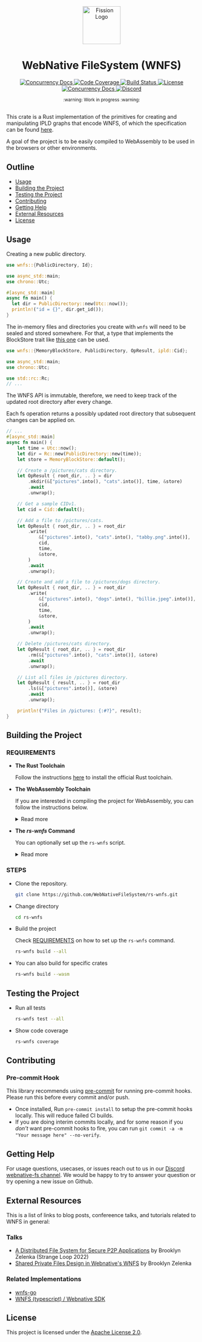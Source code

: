 <div align="center">
  <a href="https://github.com/wnfs-wg" target="_blank">
    <img src="https://raw.githubusercontent.com/wnfs-wg/rs-wnfs/main/assets/logo.svg" alt="Fission Logo" width="100" height="100"></img>
  </a>

  <h1 align="center">WebNative FileSystem (WNFS)</h1>

  <p>
    <a href="https://crates.io/crates/wnfs">
      <img src="https://img.shields.io/crates/v/wnfs?label=crates" alt="Concurrency Docs">
    </a>
    <a href="https://codecov.io/gh/wnfs-wg/rs-wnfs">
      <img src="https://codecov.io/gh/wnfs-wg/rs-wnfs/branch/main/graph/badge.svg?token=95YHXFMFF4" alt="Code Coverage"/>
    </a>
    <a href="https://github.com/wnfs-wg/rs-wnfs/actions?query=">
      <img src="https://github.com/wnfs-wg/rs-wnfs/actions/workflows/checks.yaml/badge.svg" alt="Build Status">
    </a>
    <a href="https://github.com/wnfs-wg/rs-wnfs/blob/main/LICENSE">
      <img src="https://img.shields.io/badge/License-Apache%202.0-blue.svg" alt="License">
    </a>
    <a href="https://docs.rs/wnfs">
      <img src="https://img.shields.io/static/v1?label=Docs&message=docs.rs&color=blue" alt="Concurrency Docs">
    </a>
    <a href="https://discord.gg/zAQBDEq">
      <img src="https://img.shields.io/static/v1?label=Discord&message=join%20us!&color=mediumslateblue" alt="Discord">
    </a>
  </p>
</div>

<div align="center"><sub>:warning: Work in progress :warning:</sub></div>

##

This crate is a Rust implementation of the primitives for creating and manipulating IPLD graphs that encode WNFS, of
which the specification can be found [here](https://github.com/wnfs-wg/spec).

A goal of the project is to be easily compiled to WebAssembly to be used in the browsers or other environments.

## Outline

- [Usage](#usage)
- [Building the Project](#building-the-project)
- [Testing the Project](#testing-the-project)
- [Contributing](#contributing)
- [Getting Help](#getting-help)
- [External Resources](#external-resources)
- [License](#license)

## Usage

Creating a new public directory.

```rust
use wnfs::{PublicDirectory, Id};

use async_std::main;
use chrono::Utc;

#[async_std::main]
async fn main() {
  let dir = PublicDirectory::new(Utc::now());
  println!("id = {}", dir.get_id());
}
```

The in-memory files and directories you create with `wnfs` will need to be sealed and stored somewhere. For that, a type that implements the BlockStore trait like [this one](https://github.com/WebNativeFileSystem/rs-wnfs/blob/8bb0fbb457051295f1ed4a4707dc230c04612658/crates/fs/common/blockstore.rs#L42-L62) can be used.

```rust
use wnfs::{MemoryBlockStore, PublicDirectory, OpResult, ipld::Cid};

use async_std::main;
use chrono::Utc;

use std::rc::Rc;
// ...
```

The WNFS API is immutable, therefore, we need to keep track of the updated root directory after every change.

Each fs operation returns a possibly updated root directory that subsequent changes can be applied on.

```rust
// ...
#[async_std::main]
async fn main() {
    let time = Utc::now();
    let dir = Rc::new(PublicDirectory::new(time));
    let store = MemoryBlockStore::default();

    // Create a /pictures/cats directory.
    let OpResult { root_dir, .. } = dir
        .mkdir(&["pictures".into(), "cats".into()], time, &store)
        .await
        .unwrap();

    // Get a sample CIDv1.
    let cid = Cid::default();

    // Add a file to /pictures/cats.
    let OpResult { root_dir, .. } = root_dir
        .write(
            &["pictures".into(), "cats".into(), "tabby.png".into()],
            cid,
            time,
            &store,
        )
        .await
        .unwrap();

    // Create and add a file to /pictures/dogs directory.
    let OpResult { root_dir, .. } = root_dir
        .write(
            &["pictures".into(), "dogs".into(), "billie.jpeg".into()],
            cid,
            time,
            &store,
        )
        .await
        .unwrap();

    // Delete /pictures/cats directory.
    let OpResult { root_dir, .. } = root_dir
        .rm(&["pictures".into(), "cats".into()], &store)
        .await
        .unwrap();

    // List all files in /pictures directory.
    let OpResult { result, .. } = root_dir
        .ls(&["pictures".into()], &store)
        .await
        .unwrap();

    println!("Files in /pictures: {:#?}", result);
}
```

## Building the Project

### REQUIREMENTS

- **The Rust Toolchain**

  Follow the instructions [here](https://doc.rust-lang.org/cargo/getting-started/installation.html) to install the official Rust toolchain.

- **The WebAssembly Toolchain**

  If you are interested in compiling the project for WebAssembly, you can follow the instructions below.

  <details>
    <summary>Read more</summary>

  - Install `wasm32-unknown-unknown` target

    ```bash
    rustup target add wasm32-unknown-unknown
    ```

  - [rust-analyzer](https://rust-analyzer.github.io/manual.html#installation) is the go-to IDE tool for Rust and if you have it set up, you may want to set the `rust-analyzer.cargo.target` [setting](https://code.visualstudio.com/docs/getstarted/settings#_workspace-settings) to `wasm32-unknown-unknown`

  - Install wasm-pack

    ```bash
    cargo install wasm-pack
    ```

  - Install [playwright](https://playwright.dev/) binaries

    ```bash
    npx playwright install
    ```


  **Architecture-specifics**

  - On ARM-based (M1 family) macOS, you might need to explicitly install the following:

      - Install wasm-bindgen

        ```bash
        cargo install -f wasm-bindgen-cli
        ```

      - Install wasm-opt

        ```bash
        brew install binaryen
        ```

  - On Arch Linux based distributions, you might need to explicitly install the following:

      - Install wasm-opt

        ```bash
        sudo pacman -S binaryen
        ```
  </details>

- **The _rs-wnfs_ Command**

  You can optionally set up the `rs-wnfs` script.

  <details>
    <summary>Read more</summary>

  - Install it using the following command:

    ```bash
    sh scripts/rs-wnfs.sh setup
    ```

  - This lets you run the `rs-wnfs.sh` script as a command.

    ```bash
    rs-wnfs help
    ```

  </details>

### STEPS

- Clone the repository.

  ```bash
  git clone https://github.com/WebNativeFileSystem/rs-wnfs.git
  ```

- Change directory

  ```bash
  cd rs-wnfs
  ```

- Build the project

  Check [REQUIREMENTS](#requirements) on how to set up the `rs-wnfs` command.

  ```bash
  rs-wnfs build --all
  ```

- You can also build for specific crates

  ```bash
  rs-wnfs build --wasm
  ```

## Testing the Project

- Run all tests

  ```bash
  rs-wnfs test --all
  ```

- Show code coverage

  ```bash
  rs-wnfs coverage
  ```

## Contributing

### Pre-commit Hook

This library recommends using [pre-commit](https://pre-commit.com/) for running pre-commit hooks. Please run this before every commit and/or push.

- Once installed, Run `pre-commit install` to setup the pre-commit hooks locally.  This will reduce failed CI builds.
- If you are doing interim commits locally, and for some reason if you _don't_ want pre-commit hooks to fire, you can run
  `git commit -a -m "Your message here" --no-verify`.

## Getting Help

For usage questions, usecases, or issues reach out to us in our [Discord webnative-fs channel](https://discord.com/channels/478735028319158273/877623827331428403).
We would be happy to try to answer your question or try opening a new issue on Github.

## External Resources

This is a list of links to blog posts, confereence talks, and tutorials related to WNFS in general:

### Talks

- [A Distributed File System for Secure P2P Applications](https://www.youtube.com/watch?v=-f4cH_HQU4U) by Brooklyn Zelenka (Strange Loop 2022)
- [Shared Private Files Design in Webnative's WNFS](https://vimeo.com/534517727) by Brooklyn Zelenka

### Related Implementations

- [wnfs-go](https://github.com/wnfs-wg/wnfs-go)
- [WNFS (typescript) / Webnative SDK](https://github.com/fission-codes/webnative/blob/main/README.md#web-native-file-system)

## License

This project is licensed under the [Apache License 2.0](https://github.com/wnfs-wg/rs-wnfs/blob/main/LICENSE).
